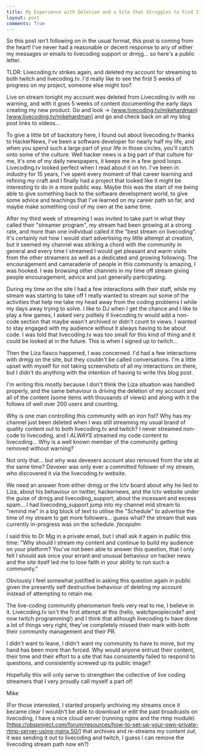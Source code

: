 ```yaml
---
title: My Experience with Deletion and a Site that Struggles to Find Itself and Grow Organically
layout: post
comments: True
---
```


So this post isn't following on in the usual format, this post is coming from the heart! I've never had a reasonable or decent response to any of either my messages or emails to livecoding support or drmjg... so here's a public letter.

TLDR: Livecoding.tv strikes again, and deleted my account for streaming to both twitch and livecoding.tv. I'd really like to see the first 5 weeks of progress on my project, someone else might too?

Live on stream tonight my account was deleted from Livecoding.tv with no warning, and with it goes 5 weeks of content documenting the early days creating my new product. Go and look -> (www.livecoding.tv/mikehardman)[www.livecoding.tv/mikehardman] and go and check back on all my blog post links to videos... 

To give a little bit of backstory here, I found out about livecoding.tv thanks to HackerNews, I've been a software developer for nearly half my life, and when you spend such a large part of your life in those circles, you'll catch onto some of the culture. Well hacker news is a big part of that culture for me, it's one of my daily newspapers, it keeps me in a few good loops. Livecoding.tv looked perfect when I read about it on hn. I've been in industry for 15 years, I've spent every moment of that career learning and refining my craft and I finally had a project that looked like it might be interesting to do in a more public way. Maybe this was the start of me being able to give something back to the software development world, to give some advice and teachings that I've learned on my career path so far, and maybe make something cool of my own at the same time.

After my third week of streaming I was invited to take part in what they called their "streamer program", my stream had been growing at a strong rate, and more than one individual called it the "best stream on livecoding". It's certainly not how I would start advertising my little attempt at creation, but it seemed my channel was striking a chord with the community in general and every time I streamed I would get pleasant and warm visits from the other streamers as well as a dedicated and growing following. The encouragement and camaraderie of people in this community is amazing, I was hooked. I was browsing other channels in my time off stream giving people encouragement, advice and just generally participating.

During my time on the site I had a few interactions with their staff, while my stream was starting to take off I really wanted to stream out some of the activities that help me take my head away from the coding problems I while my days away trying to solve. I like to DJ when I get the chance and I like to play a few games, I asked very politely if livecoding.tv would add a non-code section that maybe wasn't archived or didn't count to views. I wanted to stay engaged with my audience without it always having to be about code. I was told that livecoding.tv was too small for this kind of thing and it could be looked at in the future. This is when I signed up to twitch... 

Then the Liza fiasco happened, I was concerned. I'd had a few interactions with drmjg on the site, but they couldn't be called conversations. I'm a little upset with myself for not taking screenshots of all my interactions on there, but I didn't do anything with the intention of having to write this blog post.

I'm writing this mostly because I don't think the Liza situation was handled properly, and the same behaviour is driving the deletion of my account and all of the content (some items with thousands of views) and along with it the follows of well over 200 users and counting.

Why is one man controlling this community with an iron fist? Why has my channel just been deleted when I was still streaming my usual brand of quality content out to both livecoding.tv and twitch? I never streamed non-code to livecoding, and I *ALWAYS* streamed my code content to livecoding... Why is a well known member of the community getting removed without warning?

Not only that... but why was devexers account also removed from the site at the same time? Devexer was only ever a committed follower of my stream, who discovered it via the livecoding.tv website. 

We need an answer from either drmjg or the lctv board about why he lied to Liza, about his behaviour on twitter, hackernews, and the lctv website under the guise of drmjg and livecoding_support, about the incessant and excess spam... I had livecoding_support jump into my channel mid stream to "remind me" in a big block of text to utilise the "Schedule" to advertise the time of my stream to get more followers... guess what? the stream that was currently in-progress was on the schedule. *facepalm*

I said this to Dr Mjg in a private email, but I shall ask it again in public this time: "Why should I stream my content and continue to build my audience on your platform? You've not been able to answer this question, that I only felt I should ask once your errant and unusual behaviour on hacker news and the site itself led me to lose faith in your ability to run such a community."

Obviously I feel somewhat justified in asking this question again in public given the presently self destructive behaviour of deleting my account instead of attempting to retain me.

The live-coding community phenomenon feels very real to me, I believe in it. Livecoding.tv isn't the first attempt at this (hello, watchpeoplecode? and now twitch programming!) and I think that although livecoding.tv have done a lot of things very right, they've completely missed their mark with both their community management and their PR.

I didn't want to leave, I didn't want my community to have to move, but my hand has been more than forced. Why would anyone entrust their content, their time and their effort to a site that has consistently failed to respond to questions, and consistently screwed up its public image?

Hopefully this will only serve to strengthen the collective of live coding streamers that I very proudly call myself a part of!

Mike

(For those interested, I started properly archiving my streams once it became clear I wouldn't be able to download or edit the past broadcasts on livecoding, I have a nice cloud server (running nginx and the rtmp module)[https://obsproject.com/forum/resources/how-to-set-up-your-own-private-rtmp-server-using-nginx.50/] that archives and re-streams my content out, it was sending it out to livecoding and twitch, I guess I can remove the livecoding stream path now eh?)